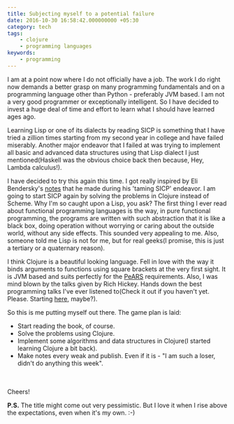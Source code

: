 ```yaml
---
title: Subjecting myself to a potential failure
date: 2016-10-30 16:58:42.000000000 +05:30
category: tech
tags:
    - clojure
    - programming languages
keywords:
    - programming
---
```


I am at a point now where I do not officially have a job. The work I do
right now demands a better grasp on many programming fundamentals and on
a programming language other than Python - preferably JVM based. I am
not a very good programmer or exceptionally intelligent. So I have
decided to invest a huge deal of time and effort to learn what I should
have learned ages ago.


Learning Lisp or one of its dialects by reading SICP is something that I
have tried a zillion times starting from my second year in college and
have failed miserably. Another major endeavor that I failed at was
trying to implement all basic and advanced data structures using that
Lisp dialect I just mentioned(Haskell was the obvious choice back then
because, Hey, Lambda calculus!).


I have decided to try this again this time. I got really inspired by Eli
Bendersky's <a href="http://eli.thegreenplace.net/tag/sicp">notes</a>
that he made during his 'taming SICP' endeavor. I am
going to start SICP again by solving the problems in Clojure instead of
Scheme. Why I'm so caught upon a Lisp, you ask? The first thing I ever
read about functional programming languages is the way, in pure
functional programming, the programs are written with such abstraction
that it is like a black box, doing operation without worrying or caring
about the outside world, without any side effects. This sounded very
appealing to me. Also, someone told me Lisp is not for me, but for real
geeks(I promise, this is just a tertiary or a quaternary reason).


I think Clojure is a beautiful looking language. Fell in love with the
way it binds arguments to functions using square brackets at the very
first sight. It is JVM based and suits perfectly for the <a
href="http://pearsearch.org">PeARS</a>
requirements. Also, I was mind blown by the talks given by Rich Hickey.
Hands down the best programming talks I've ever listened to(Check it out
if you haven't yet. Please. Starting <a
href="https://www.youtube.com/watch?v=rI8tNMsozo0">here</a>, maybe?).


So this is me putting myself out there. The game plan is laid:

* Start reading the book, of course.
* Solve the problems using Clojure.
* Implement some algorithms and data structures in Clojure(I started learning Clojure a bit back).
* Make notes every weak and publish. Even if it is - "I am such a loser, didn't do anything this week".

<br/><br/>Cheers!


<b>P.S.</b> The title might come out very pessimistic. But I love it when I
rise above the expectations, even when it's my own. :-)


